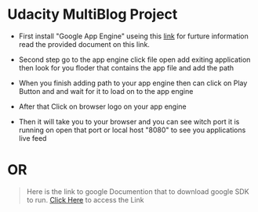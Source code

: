 # Udacity MultiBlog Project

- First install "Google App Engine" useing this [link](https://cloud.google.com/appengine/downloads?utm_source=google&utm_medium=cpc&utm_campaign=2015-q1-cloud-northam-us-gae-bkws-freetrial-en&gclid=Cj0KEQjwuOHHBRDmvsHs8PukyIQBEiQAlEMW0ON07bTdkSwfapg3FWoPJcHTWVGFlgN60eH47zsK2iYaAqmL8P8HAQ) for furture information read the provided document on this link.

- Second step go to the app engine click file open add exiting application then look for you floder that contains the app file and add the path
 
- When you finish adding path to your app engine then can click on Play Button and and wait for it to load on to the app engine
 
- After that Click on browser logo on your app engine
 
- Then it will take you to your browser and you can see witch port it is running on open that port or local host "8080" to see you applications live feed 
 
 # OR
 
 > Here is the link to google Documention that to download google SDK to run. [Click Here](https://cloud.google.com/sdk/) to access the Link 
